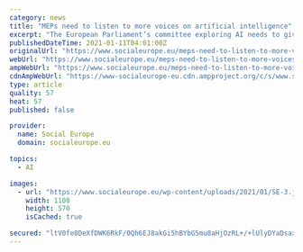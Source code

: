 ```yaml
---
category: news
title: "MEPs need to listen to more voices on artificial intelligence"
excerpt: "The European Parliament’s committee exploring AI needs to give the floor to civil society. Big Tech has had enough influence."
publishedDateTime: 2021-01-11T04:01:00Z
originalUrl: "https://www.socialeurope.eu/meps-need-to-listen-to-more-voices-on-artificial-intelligence"
webUrl: "https://www.socialeurope.eu/meps-need-to-listen-to-more-voices-on-artificial-intelligence"
ampWebUrl: "https://www.socialeurope.eu/meps-need-to-listen-to-more-voices-on-artificial-intelligence/amp"
cdnAmpWebUrl: "https://www-socialeurope-eu.cdn.ampproject.org/c/s/www.socialeurope.eu/meps-need-to-listen-to-more-voices-on-artificial-intelligence/amp"
type: article
quality: 57
heat: 57
published: false

provider:
  name: Social Europe
  domain: socialeurope.eu

topics:
  - AI

images:
  - url: "https://www.socialeurope.eu/wp-content/uploads/2021/01/SE-3.jpg"
    width: 1108
    height: 570
    isCached: true

secured: "ltV0fe8DeXfDWK6RkF/0Qh6EJ8akGi5hBYbG5mu8aHjOzRL+/+lUlyDYaDsaxq95ppuZ3tlaiHa6qQyzjd2/3XYGlU6f4oWIcWDCnsZQeVbeGLcGuvv+6L9LelpF7cAVuhyY51wE1Jh7lmqQdTohzomR6oZCO06U+y6tbTh2VMVnVSSbEjlmFJjta19Ogi0Jopp2cUzPhyzIvZbQ4BHUhbVGx7OZkEGOB8kHAVzWnvBRM+6Ir2SHyVPFKGBHddXW3Un3H79pqeejs1xWg1D58/zlryNPIOpqS43F9FbSvmpuFUNlePo9d5OB2JK1ICyO2tGOGs13Cpc+0B4OzUQfjJ2kdDv25JEQhFGodSLK9ZY=;Trp/BeZYM9OwS7RJbC20rw=="
---
```


